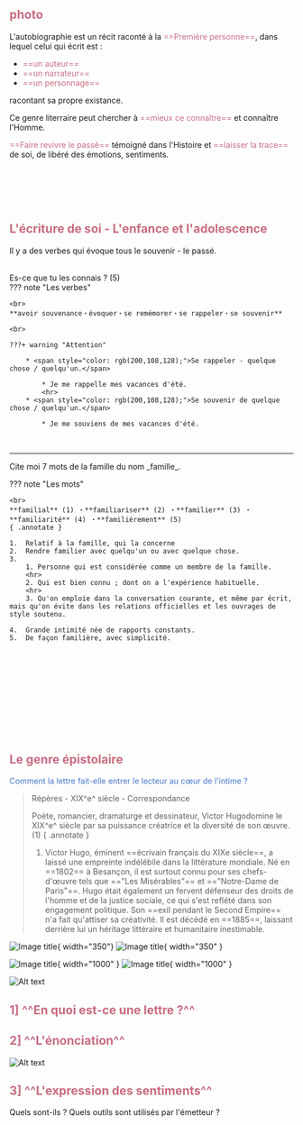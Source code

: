 ## <span style="color: rgb(200,108,128);">photo</span>

L'autobiographie est un récit raconté à la <span style="color: rgb(200,108,128);">==Première personne==</span>, dans lequel celui qui écrit est :

* <span style="color: rgb(200,108,128);">==un auteur==</span>
* <span style="color: rgb(200,108,128);">==un narrateur==</span>
* <span style="color: rgb(200,108,128);">==un personnage==</span>

racontant sa propre existance.

Ce genre literraire peut chercher à <span style="color: rgb(200,108,128);">==mieux ce connaître==</span> et connaître l'Homme.

<span style="color: rgb(200,108,128);"> ==Faire revivre le passé==</span> témoigné dans l'Histoire et <span style="color: rgb(200,108,128);">==laisser la trace==</span> de soi, de libéré des émotions, sentiments.

<br>
<br>
<br>
<br>

## <span style="color: rgb(200,108,128);">L'écriture de soi - L'enfance et l'adolescence</span>

Il y a des verbes qui évoque tous le souvenir - le passé. 

<br>
Es-ce que tu les connais ?  (5) 

<br>
??? note "Les verbes"

    <br>
    **avoir souvenance・évoquer・se remémorer・se rappeler・se souvenir**

    <br>

    ???+ warning "Attention"

        * <span style="color: rgb(200,108,128);">Se rappeler - quelque chose / quelqu'un.</span>
        
            * Je me rappelle mes vacances d'été.
            <hr>
        * <span style="color: rgb(200,108,128);">Se souvenir de quelque chose / quelqu'un.</span>

            * Je me souviens de mes vacances d'été.

<br>
<hr>
Cite moi 7 mots de la famille du nom _famille_. 

??? note "Les mots"

    <br>
    **familial** (1) ・**familiariser** (2) ・**familier** (3) ・**familiarité** (4) ・**familièrement** (5) 
    { .annotate }

    1.  Relatif à la famille, qui la concerne
    2.  Rendre familier avec quelqu'un ou avec quelque chose.
    3.  
        1. Personne qui est considérée comme un membre de la famille.
        <hr>
        2. Qui est bien connu ; dont on a l'expérience habituelle.
        <hr>
        3. Qu'on emploie dans la conversation courante, et même par écrit, mais qu'on évite dans les relations officielles et les ouvrages de style soutenu.
    
    4.  Grande intimité née de rapports constants.
    5.  De façon familière, avec simplicité.

<br>
<br>
<br>
<br>
<br>
<br>
<br>
<br>
<br>

## <span style="color: rgb(200,108,128);">Le genre épistolaire</span>

<span style="color: rgb(73, 120, 201);">Comment la lettre fait-elle entrer le lecteur au cœur de l'intime ?</span>

> Répères - XIX^e^ siècle - Correspondance
>
> Poète, romancier, dramaturge et dessinateur, Victor Hugodomine le XIX^e^ siècle par sa puissance créatrice et la diversité de son œuvre. (1) 
>{ .annotate }
>
>1. Victor Hugo, éminent ==écrivain français du XIXe siècle==, a laissé une empreinte indélébile dans la littérature mondiale. Né en ==1802== à Besançon, il est surtout connu pour ses chefs-d'œuvre tels que =="Les Misérables"== et =="Notre-Dame de Paris"==. Hugo était également un fervent défenseur des droits de l'homme et de la justice sociale, ce qui s'est reflété dans son engagement politique. Son ==exil pendant le Second Empire== n'a fait qu'attiser sa créativité. Il est décédé en ==1885==, laissant derrière lui un héritage littéraire et humanitaire inestimable.

![Image title](chrome_0J2m30I6Fo.png#only-light){ width="350"}
![Image title](chrome_AHvu4SqqU5.png#only-dark){ width="350" }

![Image title](chrome_kvfZwjm9IJ.png#only-light){ width="1000" }
![Image title](chrome_Ku8izbLftb.png#only-dark){ width="1000" }

![Alt text](<../Image/ligne épais.svg>)

## <span style="color: rgb(200,108,128);">1] ^^En quoi est-ce une lettre ?^^</span>
## <span style="color: rgb(200,108,128);">2] ^^L'énonciation^^</span>

![Alt text](L'enonciation_fr.svg)

## <span style="color: rgb(200,108,128);">3] ^^L'expression des sentiments^^</span>

Quels sont-ils ?
Quels outils sont utilisés par l'émetteur ?
 



